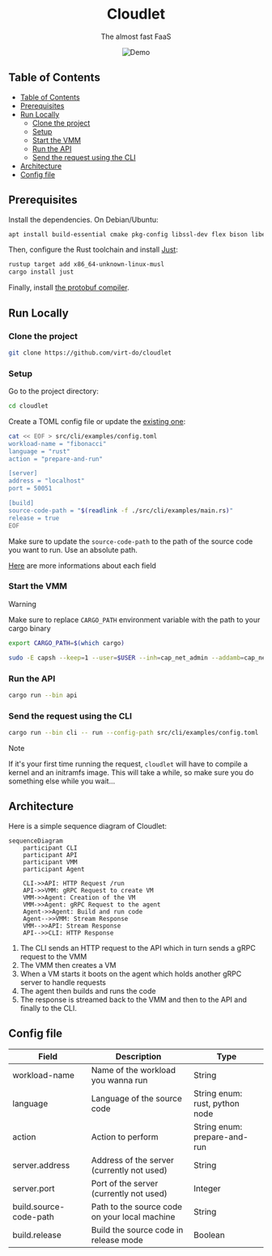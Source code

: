 <div style="text-align:center">
    <h1> Cloudlet</h1>
    <p>The almost fast FaaS</p>
    <img src="./assets/demo.gif" alt="Demo" />
</div>

## Table of Contents

- [Table of Contents](#table-of-contents)
- [Prerequisites](#prerequisites)
- [Run Locally](#run-locally)
  - [Clone the project](#clone-the-project)
  - [Setup](#setup)
  - [Start the VMM](#start-the-vmm)
  - [Run the API](#run-the-api)
  - [Send the request using the CLI](#send-the-request-using-the-cli)
- [Architecture](#architecture)
- [Config file](#config-file)

## Prerequisites

Install the dependencies. On Debian/Ubuntu:

```bash
apt install build-essential cmake pkg-config libssl-dev flex bison libelf-dev
```

Then, configure the Rust toolchain and install [Just](https://github.com/casey/just):

```bash
rustup target add x86_64-unknown-linux-musl
cargo install just
```

Finally, install [the protobuf compiler](https://github.com/protocolbuffers/protobuf?tab=readme-ov-file#protobuf-compiler-installation).

## Run Locally

### Clone the project

```bash
git clone https://github.com/virt-do/cloudlet
```

### Setup

Go to the project directory:

```bash
cd cloudlet
```

Create a TOML config file or update the [existing one](./src/cli/examples/config.toml):

```bash
cat << EOF > src/cli/examples/config.toml
workload-name = "fibonacci"
language = "rust"
action = "prepare-and-run"

[server]
address = "localhost"
port = 50051

[build]
source-code-path = "$(readlink -f ./src/cli/examples/main.rs)"
release = true
EOF
```

Make sure to update the `source-code-path` to the path of the source code you want to run.
Use an absolute path.

[Here](#config-file) are more informations about each field

### Start the VMM

> [!WARNING]
> Make sure to replace `CARGO_PATH` environment variable with the path to your cargo binary
> 
> ```bash
> export CARGO_PATH=$(which cargo)
> ```

```bash
sudo -E capsh --keep=1 --user=$USER --inh=cap_net_admin --addamb=cap_net_admin -- -c  'RUST_BACKTRACE=1 '$CARGO_PATH' run --bin vmm -- grpc'
```

### Run the API

```bash
cargo run --bin api
```

### Send the request using the CLI

```bash
cargo run --bin cli -- run --config-path src/cli/examples/config.toml
```

> [!NOTE]
> If it's your first time running the request, `cloudlet` will have to compile a kernel and an initramfs image.
> This will take a while, so make sure you do something else while you wait...

## Architecture

Here is a simple sequence diagram of Cloudlet:

```mermaid
sequenceDiagram
    participant CLI
    participant API
    participant VMM
    participant Agent

    CLI->>API: HTTP Request /run
    API->>VMM: gRPC Request to create VM
    VMM->>Agent: Creation of the VM
    VMM->>Agent: gRPC Request to the agent
    Agent->>Agent: Build and run code
    Agent-->>VMM: Stream Response
    VMM-->>API: Stream Response
    API-->>CLI: HTTP Response
```

1. The CLI sends an HTTP request to the API which in turn sends a gRPC request to the VMM
2. The VMM then creates a VM
3. When a VM starts it boots on the agent which holds another gRPC server to handle requests
4. The agent then builds and runs the code
5. The response is streamed back to the VMM and then to the API and finally to the CLI.

## Config file
| Field | Description | Type |
| --- | --- | --- |
| workload-name | Name of the workload you wanna run | String |
| language | Language of the source code | String enum: rust, python node |
| action | Action to perform | String enum: prepare-and-run |
| server.address | Address of the server (currently not used) | String |
| server.port | Port of the server (currently not used) | Integer |
| build.source-code-path | Path to the source code on your local machine | String |
| build.release | Build the source code in release mode | Boolean |